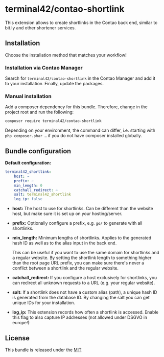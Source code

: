 
# terminal42/contao-shortlink

This extension allows to create shortlinks in the Contao back end,
similar to bit.ly and other shortener services.

## Installation

Choose the installation method that matches your workflow!

### Installation via Contao Manager

Search for `terminal42/contao-shortlink` in the Contao Manager and add it to your installation. Finally, update the
packages.

### Manual installation

Add a composer dependency for this bundle. Therefore, change in the project root and run the following:

```bash
composer require terminal42/contao-shortlink
```

Depending on your environment, the command can differ, i.e. starting with `php composer.phar …` if you do not have
composer installed globally.


## Bundle configuration

**Default configuration:**
```yaml
terminal42_shortlink:
    host: ~
    prefix: ~
    min_length: 0
    catchall_redirect: ~
    salt: terminal42_shortlink
    log_ip: false
```

- **host:** The host to use for shortlinks. Can be different than the website host,
    but make sure it is set up on your hosting/server.

- **prefix:** Optionally configure a prefix, e.g. `go/` to generate with all shortlinks.

- **min_length:** Minimum lengths of shortlinks. Applies to the generated hash ID as well 
    as to the alias input in the back end. 

    This can be useful if you want to use the same domain for shortlinks and a regular website.
    By setting the shortlink length to something higher than the root page URL prefix, you
    can make sure there's never a conflict between a shortlink and the regular website.

- **catchall_redirect:** If you configure a host exclusively for shortlinks, you can
    redirect all unknown requests to a URL (e.g. your regular website). 

- **salt:** If a shortlink does not have a custom alias (path), a unique hash ID is
    generated from the database ID. By changing the salt you can get unique IDs for your
    installation.

- **log_ip:** This extension records how often a shortlink is accessed. Enable this
    flag to also capture IP addresses (not allowed under DSGVO in europe!)


## License

This bundle is released under the [MIT](LICENSE)
